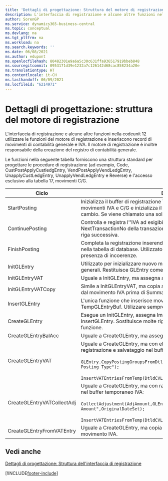 ```yaml
---
title: 'Dettagli di progettazione: Struttura del motore di registrazione | Microsoft Docs'
description: L'interfaccia di registrazione e alcune altre funzioni nella codeunit 12 utilizzare le funzioni del motore di registrazione e inseriscono record di movimenti di contabilità generale e IVA. Il motore di registrazione è inoltre responsabile della creazione del registro di contabilità generale.
author: SorenGP
ms.service: dynamics365-business-central
ms.topic: conceptual
ms.devlang: na
ms.tgt_pltfrm: na
ms.workload: na
ms.search.keywords: ''
ms.date: 06/08/2021
ms.author: edupont
ms.openlocfilehash: 80482301e9a6a5c30c631ffa936517919bbeb848
ms.sourcegitcommit: 0953171d39e1232a7c126142d68cac858234a20e
ms.translationtype: HT
ms.contentlocale: it-CH
ms.lasthandoff: 06/09/2021
ms.locfileid: "6214971"
---
```

# <a name="design-details-posting-engine-structure"></a>Dettagli di progettazione: struttura del motore di registrazione
L'interfaccia di registrazione e alcune altre funzioni nella codeunit 12 utilizzare le funzioni del motore di registrazione e inseriscono record di movimenti di contabilità generale e IVA. Il motore di registrazione è inoltre responsabile della creazione del registro di contabilità generale.  
  
 Le funzioni nella seguente tabella forniscono una struttura standard per progettare le procedure di registrazione (ad esempio, Code, CustPostApplyCustledgEntry, VendPostApplyVendLedgEntry, UnapplyCustLedgEntry, UnapplyVendLedgEntry e Reverse) e l'accesso esclusivo alla tabella 17, movimenti C/G.  
  
|Ciclo|Description|  
|-------------|---------------------------------------|  
|StartPosting|Inizializza il buffer di registrazione TempGLEntryBuf, blocca le tabelle dei movimenti IVA e C/G e inizializza il periodo contabile, il registro C/G e il tasso di cambio. Se viene chiamato una sola volta, NextEntryNo è 0.|  
|ContinuePosting|Controlla e registra l''IVA ad esigibilità differita dell'incremento NextTransactionNo della transazione precedente e prepara la registrazione della riga successiva.|  
|FinishPosting|Completa la registrazione inserendo i movimenti di C/G dal buffer temporaneo nella tabella di database. Utilizzato sempre insieme a StartPosting. Verifica la presenza di incoerenze.|  
|InitGLEntry|Utilizzato per inizializzare nuovo movimento C/G per riga di registrazioni generali. Restituisce GLEntry come parametro.|  
|InitGLEntryVAT|Uguale a InitGLEntry, ma assegna anche contropartita e SummarizeVAT.|  
|InitGLEntryVATCopy|Simile a InitGLEntryVAT, ma copia anche i dati delle categorie di registrazione dal movimento IVA prima di SummarizeVAT.|  
|InsertGLEntry|L'unica funzione che inserisce movimenti C/G nella tabella globale di TempGLEntryBuf. Utilizzare sempre questa funzione per l'inserimento.|  
|CreateGLEntry|Esegue un InitGLEntry, assegna Importo in valuta addiz. ed esegue InsertGLEntry. Sostituisce molte righe di codice a una singola chiamata di funzione.|  
|CreateGLEntryBalAcc|Uguale a CreateGLEntry, ma assegna anche Tipo contropartita e Contropartita.|  
|CreateGLEntryVAT|Uguale a CreateGLEntry, ma con elaborazione addizionale delle categorie di registrazione e salvataggio nel buffer temporaneo IVA:<br /><br /> `GLEntry.CopyPostingGroupsFromDtldCVBuf(DtldCVLedgEntryBuf,GenJnlLine."Gen. Posting Type");`<br /><br /> `InsertVATEntriesFromTemp(DtldCVLedgEntryBuf,GLEntry);`|  
|CreateGLEntryVATCollectAdj|Uguale a CreateGLEntry, ma con raccolta addizionale di rettifiche e salvataggio nel buffer temporaneo IVA:<br /><br /> `CollectAdjustment(AdjAmount,GLEntry.Amount,GLEntry."Additional-Currency Amount",OriginalDateSet);`<br /><br /> `InsertVATEntriesFromTemp(DtldCVLedgEntryBuf,GLEntry);`|  
|CreateGLEntryFromVATEntry|Uguale a CreateGLEntry, ma copia anche le categorie di registrazione dal movimento IVA.|  
  
## <a name="see-also"></a>Vedi anche  
 [Dettagli di progettazione: Struttura dell'interfaccia di registrazione](design-details-posting-interface-structure.md)

[!INCLUDE[footer-include](includes/footer-banner.md)]